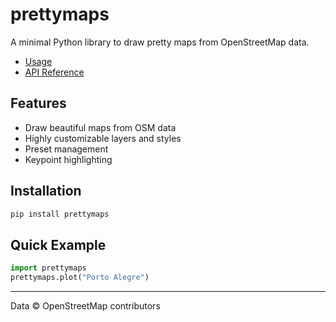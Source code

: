# prettymaps

A minimal Python library to draw pretty maps from OpenStreetMap data.

- [Usage](usage.md)
- [API Reference](api.md)

## Features
- Draw beautiful maps from OSM data
- Highly customizable layers and styles
- Preset management
- Keypoint highlighting

## Installation
```bash
pip install prettymaps
```

## Quick Example
```python
import prettymaps
prettymaps.plot("Porto Alegre")
```

---

Data © OpenStreetMap contributors 